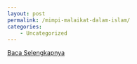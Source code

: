 ```yaml
---
layout: post
permalink: /mimpi-malaikat-dalam-islam/
categories:
    - Uncategorized
---
```


[Baca Selengkapnya](/07)
